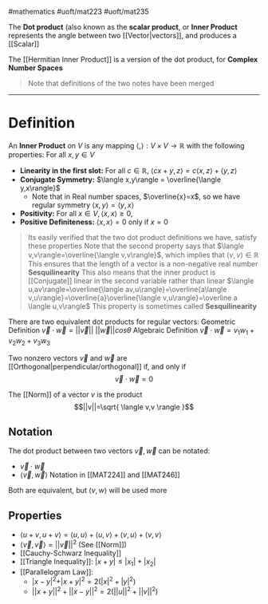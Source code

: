 #mathematics #uoft/mat223 #uoft/mat235 

The **Dot product** (also known as the **scalar product**, or **Inner Product** represents the angle between two [[Vector|vectors]], and produces a [[Scalar]]

The [[Hermitian Inner Product]] is a version of the dot product, for **Complex Number Spaces**

> Note that definitions of the two notes have been merged

---
# Definition
An **Inner Product** on $V$ is any mapping $\langle , \rangle:V\times V\rightarrow \mathbb{R}$ with the following properties:
For all $x,y\in V$
- **Linearity in the first slot:** For all $c\in \mathbb{R}$, $\langle cx+y,z\rangle = c\langle x,z\rangle+\langle y,z\rangle$
-  **Conjugate Symmetry:** $\langle x,y\rangle = \overline{\langle y,x\rangle}$
	- Note that in Real number spaces, $\overline{x}=x$, so we have regular symmetry $\langle x,y\rangle = \langle y,x\rangle$
- **Positivity:** For all $x\in V,\langle x,x\rangle \geq 0$, 
- **Positive Definiteness:** $\langle x,x\rangle = 0$ only if $x=0$

> Its easily verified that the two dot product definitions we have, satisfy these properties
>Note that the second property says that $\langle v,v\rangle=\overline{\langle v,v\rangle}$, which implies that $\langle v,v\rangle\in \mathbb{R}$ 
	This ensures that the length of a vector is a non-negative real number
>**Sesquilinearity**
	This also means that the inner product is [[Conjugate]] linear in the second variable rather than linear
	$\langle u,av\rangle=\overline{\langle av,u\rangle}=\overline{a\langle v,u\rangle}=\overline{a}\overline{\langle v,u\rangle}=\overline a \langle u,v\rangle$
	This property is sometimes called **Sesquilinearity**

There are two equivalent dot products for regular vectors:
Geometric Definition
	$\vec{v}\cdot \vec{w} = || \vec{v}|| \ ||\vec{w}||cos\theta$
Algebraic Definition
	$\vec{v}\cdot \vec{w}=v_{1}w_{1}+v_{2}w_{2}+v_{3}w_{3}$ 

Two nonzero vectors $\vec{v}$ and $\vec{w}$ are  [[Orthogonal|perpendicular/orthogonal]] if, and only if $$\vec{v}\cdot\vec{w} = 0$$

The [[Norm]] of a vector $v$ is the product 
$$||v||=\sqrt{ \langle v,v \rangle  }$$
## Notation
The dot product between two vectors $\vec v, \vec w$ can be notated:
- $\vec v\cdot \vec w$
- $\langle \vec v,\vec w\rangle$ 
	Notation in [[MAT224]] and [[MAT246]]

Both are equivalent, but $\langle v,w \rangle$ will be used more

## Properties
- $\langle u+v,u+v \rangle = \langle u,u \rangle + \langle u,v \rangle+ \langle v,u \rangle+ \langle v,v \rangle$
- $\langle \vec{v},\vec{v} \rangle =||\vec{v}||^2$ (See [[Norm]])
- [[Cauchy-Schwarz Inequality]]
- [[Triangle Inequality]]: $|x+y|\leq|x_{1}|+|x_{2}|$
- [[Parallelogram Law]]:
	- |$x-y|^{2}+|x+y|^{2}=2(|x|^{2}+|y|^{2})$
	- $||x+y||^{2}+||x-y||^{2}=2(||u||^{2}+||v||^{2})$
